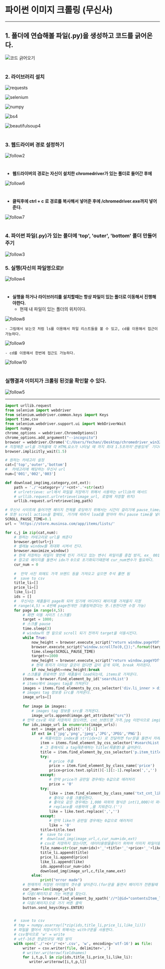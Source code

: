 # 파이썬 이미지 크롤링 (무신사)

***

## 1. 폴더에 연습해볼 파일(.py)을 생성하고 코드를 긁어온다.


![코드 긁어오기](https://user-images.githubusercontent.com/38044331/55089058-2aaf1080-50f0-11e9-91ff-5105f73caa6f.PNG)  
#


### 2. 라이브러리 설치


![requests](https://user-images.githubusercontent.com/38044331/55089091-369ad280-50f0-11e9-8c4f-02218505be30.PNG)


![selenium](https://user-images.githubusercontent.com/38044331/55089113-3ef30d80-50f0-11e9-9ef2-7c70a0240771.PNG)


![numpy](https://user-images.githubusercontent.com/38044331/55089129-44e8ee80-50f0-11e9-995a-e081edd0344f.PNG)


![bs4](https://user-images.githubusercontent.com/38044331/55089153-529e7400-50f0-11e9-913b-6190a5839106.PNG)


![beautifulsoup4](https://user-images.githubusercontent.com/38044331/55089166-57632800-50f0-11e9-97f9-0e8ea48d206d.PNG)  
#


### 3. 웹드라이버 경로 설정하기


![follow2](https://user-images.githubusercontent.com/38044331/55089185-5c27dc00-50f0-11e9-9d2e-857a51f0ca3a.PNG)  
#

- **웹드라이버의 경로는 자신이 설치한 chromedriver가 있는 폴더로 들어간 후에**

![follow6](https://user-images.githubusercontent.com/38044331/55092230-89c35400-50f5-11e9-9325-10200918448e.PNG)  
#

- **클릭후에 ctrl + c 로 경로를 복사해서 넣어준 후에 /chromedriver.exe까지 넣어준다.**

![follow7](https://user-images.githubusercontent.com/38044331/55092234-8c25ae00-50f5-11e9-8d87-807d9aa4fbc2.PNG)  
#


### 4. 파이썬 파일(.py)가 있는 폴더에 'top', 'outer', 'bottom' 폴더 만들어주기


![follow3](https://user-images.githubusercontent.com/38044331/55089198-62b65380-50f0-11e9-8d38-2aac382f32c4.PNG)


### 5. 실행(자신의 파일명으로)!


![follow4](https://user-images.githubusercontent.com/38044331/55089217-68139e00-50f0-11e9-97fa-2b1475fad922.PNG)  
#

- **실행을 하거나 라이브러리를 설치할때는 항상 파일이 있는 폴더로 이동해서 진행해야한다.**
    - 현재 내 파일이 있는 폴더의 위치이다.
    
![follow8](https://user-images.githubusercontent.com/38044331/55092236-8d56db00-50f5-11e9-8785-520c43dffea4.PNG)

    - 그림에서 보는것 처럼 ls를 이용해서 파일 리스트들을 볼 수 있고, cd를 이용해서 접근이 가능하다.
    
![follow9](https://user-images.githubusercontent.com/38044331/55092238-8e880800-50f5-11e9-8ccd-eb4ef59b8aaa.PNG)

    - cd를 이용해서 한번에 접근도 가능하다.
    
![follow10](https://user-images.githubusercontent.com/38044331/55092248-921b8f00-50f5-11e9-8223-e1bc0fe7d7f8.PNG)  
#

### 실행결과 이미지가 크롤링 된것을 확인할 수 있다.


![follow5](https://user-images.githubusercontent.com/38044331/55089230-6f3aac00-50f0-11e9-9b0c-437bd2d34dbf.PNG)

***

```python
import urllib.request
from selenium import webdriver
from selenium.webdriver.common.keys import Keys 
import time,csv
from selenium.webdriver.support.ui import WebDriverWait
import numpy
chrome_options = webdriver.ChromeOptions()
chrome_options.add_argument("--incognito")
browser = webdriver.Chrome('C:/Users/Yechan//Desktop/chromedriver_win32/chromedriver.exe')
# 지정해준 url을 가져올때 각 HTML요소가 나타날 때 까지 최대 1.5초까지'관용있게' 기다려준다. 
browser.implicitly_wait(1.5)

# 원하는 카테고리 설정
cat=['top','outer','bottom']
#  카테고리에 해당하는 무신사 url
num=['001','002','003']

def download_img(img,category,cnt,ext):
    path = './'+category+'/'+cnt+'.'+str(ext)
    # urlretrieve: url에서 파일을 저장하기 위해서 사용하는 urllib의 매서드
    # urllib.request.urlretrieve(image_url, 로컬에 저장할 위치)
    urllib.request.urlretrieve(img,path)

# 무신사 사이트에 들어가면 페이지 전체를 로딩하기 위해서는 시간이 걸리기에 pause_time을 설정해준다.
# 또한 scroll action을 할때도, 거기에 따라서 load를 받아야 하니 pause time을 넣어준다.
SCROLL_PAUSE_TIME=0.1  
url = 'https://store.musinsa.com/app/items/lists/'

for c,j in zip(cat,num):
    # 원하는 카테고리로 url을 쏴준다
    browser.get(url+j)
    # 셀레늄 window를 최대화 시켜서 킨다.
    browser.maximize_window()
    # 현재 저장하는 파일이 몇번째 인지 가지고 있는 변수( 파일이름 중첩 방지, ex_ 001.png 002.png )
    # 참고로 페이지를 돌면서 idx가 0으로 초기화되기때문에 cur_num변수가 필요하다.
    cur_num = 0
        
    #  만약 사진 외에도 가격 브랜드 등을 가져오고 싶으면 주석 풀면 됨
    #  save to csv
    title_li=[]
    price_li=[]
    like_li=[]
    ids = []
    #  무신사는 제품들이 page화 되어 있기에 어디어디 페이지를 가져올지 지정
    # range(4,5) = 4번째 page한개만 크롤링하겠다는 뜻.(원한다면 수정 가능)
    for page in range(4,5):
        # 화면 이동 사이즈 (스크롤)
        target = 1000;
        # 스크롤 pause
        time.sleep(3)
        # window의 맨 밑으로 scroll 되기 전까지 target을 이동시킨다.
        while True:
            now_height = browser.execute_script("return window.pageYOffset;")
            browser.execute_script("window.scrollTo(0,{});".format(target))
            time.sleep(SCROLL_PAUSE_TIME)
            target+=1000
            new_height = browser.execute_script("return window.pageYOffset;")
            # 현재 위치가 더이상 갈곳이 없다면 값이 같게 되며, break 처리된다.
            if now_height==new_height:break
        # 스크롤을 완료하면 모든 제품들이 load되는데, items로 가져온다.
        items = browser.find_element_by_id('searchList')
        # items에서 images tag를 가져온다
        images = items.find_elements_by_css_selector('div.li_inner > div.list_img > a > img[src]')
        # images tag 정보중 src를 가져온다.
        image_urls=[]
        
        for image in images:
            # images tag 정보중 src를 가져온다.
            image_urls.append(image.get_attribute("src"))
        # 만약 csv로 따로 저장하지 않으려면, cnt_브랜드명_가격.jpg 이런식으로 img를 저장시킨다.
        for idx,image_url in enumerate(image_urls):
            ext = image_url.split('.')[-1]
            if ext in ['jpg','png','jpeg','JPG','JPEG','PNG']:
                # 제품이있는 index를 str(idx+1) 로 전달하면 for문을 돌면서 차례차례로 아이템들이 추출된다.
                item = items.find_element_by_css_selector('#searchList > li:nth-child('+str(idx+1)+') > div.li_inner > div.article_info')
                # 그 중에서도 a tag에존재하는 title(제품명)을 긇어온다.
                title = item.find_element_by_css_selector('p.item_title > a')
                try:
                    # price 추출
                    price = item.find_element_by_class_name('price')
                    price=price.text.split()[-1][:-1].replace(',','')
                except:
                    # 만약 price가 공란일 경우에는 0값으로 에러처리
                    price = '0'
                try:
                    like = item.find_element_by_class_name('txt_cnt_like')
                    # 좋아요 수를 크롤링한다.
                    # 좋아요 같은 경우에는 1,000 따위의 형식은 int(1,000)이 파이썬에서 불가능하기때문에, int(1000)으로 수정해주어야 한다.
                    # replace를 사용하여 ,를 지워준다.('')
                    like = like.text.replace(',','')
                except:
                    # 만약 like가 공란일 경우에는 0값으로 에러처리
                    like = '0'
                title=title.text
                #  save to csv
                #  download_img(image_url,c,cur_num+idx,ext)
                # csv로 저장하지 않는다면, 데이터용량을줄이기 위하여 이미지 파일이름에 기타 정보값들을 넣어준다.
                file_name=str(cur_num+idx)+'_'+title+'_'+price+'_'+like
                title_li.append(title)
                price_li.append(price)
                like_li.append(like)
                ids.append(cur_num+idx)
                download_img(image_url,c,file_name,ext)  
            else:
                print("error made")
        # 현재까지 저장된 아이템의 갯수를 넣어준다.(for문을 돌면서 페이지가 전환될때 idx값이 0으로 초기화되기때문에)
        cur_num+=len(image_urls)
        # 다음(페이지)로 가는 버튼을 찾는다.
        button = browser.find_element_by_xpath('//*[@id="contentsItem_list"]/div[2]/div[5]/div/div/a['+str(page)+']')
        # 다음(페이지)으로 가기 버튼 클릭
        button.send_keys(Keys.ENTER)


    #  save to csv
    # tmp = numpy.asarray([*zip(ids,title_li,price_li,like_li)])
    # 파일을 열어서 저장시키기 위해서는 with구문을 사용한다.
    # csv형식으로 'w' = write
    # utf-16은 한글인코딩 깨짐 방지
    with open('./'+c+'/'+c+'.csv', 'w', encoding='utf-16') as file:
        writer = csv.writer(file, delimiter=',')
        # writer.writerow(fieldnames)
        for i,t,p,l in zip(ids,title_li,price_li,like_li):
           writer.writerow([i,t,p,l])
